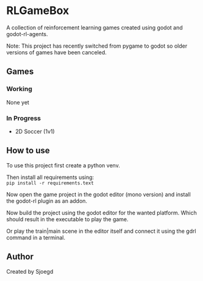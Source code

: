 # RLGameBox
A collection of reinforcement learning games created using godot and godot-rl-agents.

Note: This project has recently switched from pygame to godot so older versions of games have been canceled.

## Games

### Working
None yet

### In Progress
- 2D Soccer (1v1)

## How to use

To use this project first create a python venv.  

Then install all requirements using:  
```pip install -r requirements.text```

Now open the game project in the godot editor (mono version) and
install the godot-rl plugin as an addon.

Now build the project using the godot editor for the wanted platform.
Which should result in the executable to play the game.

Or play the train|main scene in the editor itself and connect it using the gdrl command in a terminal.

## Author
Created by Sjoegd

